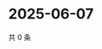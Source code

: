 # 2025-06-07

共 0 条

<!-- BEGIN ZHIHUQUESTIONS -->
<!-- 最后更新时间 Sat Jun 07 2025 23:10:21 GMT+0800 (China Standard Time) -->

<!-- END ZHIHUQUESTIONS -->
